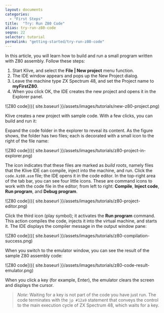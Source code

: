 ```yaml
---
layout: documents
categories: 
  - "First Steps"
title:  "Try: Run Z80 Code"
alias: try-run-z80-code
seqno: 22
selector: tutorial
permalink: "getting-started/try-run-z80-code"
---
```


In this article, you will learn how to build and run a small program written with Z80 assembly. Follow these steps:
1. Start Klive, and select the **File \| New project** menu function.
2. The IDE window appears and pops up the New Project dialog.
3. Leave the machine type ZX Spectrum 48, and set the Project name to **myFirstZ80**.
4. When you click OK, the IDE creates the new project and opens it in the Explorer panel.

![Z80 code]({{ site.baseurl }}/assets/images/tutorials/new-z80-project.png)

Klive creates a new project with sample code. With a few clicks, you can build and run it:

Expand the code folder in the explorer to reveal its content. As the figure shows, the folder has two files; each is decorated with a small icon to the right of the file name:

![Z80 code]({{ site.baseurl }}/assets/images/tutorials/z80-project-in-explorer.png)

The icon indicates that these files are marked as *build roots*, namely files that the Klive IDE can compile, inject into the machine, and run.
Click the `code.kz80.asm` file; the IDE opens it in the code editor. In the top-right area of the tab bar, you can see four little icons. These are command icons to work with the code file in the editor; from left to right: **Compile**, **Inject code**, **Run program**, and **Debug program**.

![Z80 code]({{ site.baseurl }}/assets/images/tutorials/z80-project-editor.png)

Click the third icon (play symbol); it activates the **Run program** command. This action compiles the code, injects it into the virtual machine, and starts it. The IDE displays the compiler message in the output window pane:

![Z80 code]({{ site.baseurl }}/assets/images/tutorials/z80-compilation-success.png)

When you switch to the emulator window, you can see the result of the sample Z80 assembly code:

![Z80 code]({{ site.baseurl }}/assets/images/tutorials/z80-code-result-emulator.png)

When you click a key (for example, Enter), the emulator clears the screen and displays the cursor.

> *Note*: Waiting for a key is not part of the code you have just run. The code terminates with the `jp #12a9` statement that conveys the control to the main execution cycle of ZX Spectrum 48, which waits for a key.

